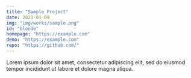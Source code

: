 ```yaml
---
title: "Sample Project"
date: 2021-01-09 
img: "img/works/sample.png"
id: "blonde"
homepage: "https://example.com"
demo: "https://example.com"
repo: "https://github.com/"
---
```


Lorem ipsum dolor sit amet, consectetur adipiscing elit, sed do eiusmod tempor incididunt ut labore et dolore magna aliqua.